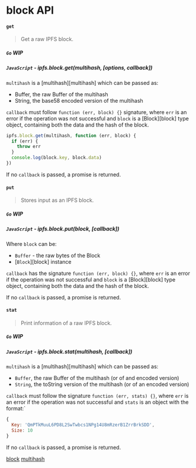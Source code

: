 block API
=========

#### `get`

> Get a raw IPFS block.

##### `Go` **WIP**

##### `JavaScript` - ipfs.block.get(multihash, [options, callback])

`multihash` is a [multihash][multihash] which can be passed as:

- Buffer, the raw Buffer of the multihash 
- String, the base58 encoded version of the multihash

`callback` must follow `function (err, block) {}` signature, where `err` is an error if the operation was not successful and `block` is a [Block][block] type object, containing both the data and the hash of the block.

```js
ipfs.block.get(multihash, function (err, block) {
  if (err) {
    throw err
  }
  console.log(block.key, block.data)
})
```

If no `callback` is passed, a promise is returned.

#### `put`

> Stores input as an IPFS block.

##### `Go` **WIP**

##### `JavaScript` - ipfs.block.put(block, [callback])

Where `block` can be:

- `Buffer` - the raw bytes of the Block
- [`Block`][block] instance

`callback` has the signature `function (err, block) {}`, where `err` is an error if the operation was not successful and `block` is a [Block][block] type object, containing both the data and the hash of the block.

If no `callback` is passed, a promise is returned.

#### `stat`

> Print information of a raw IPFS block.

##### `Go` **WIP**

##### `JavaScript` - ipfs.block.stat(multihash, [callback])

`multihash` is a [multihash][multihash] which can be passed as:

- `Buffer`, the raw Buffer of the multihash (or of and encoded version)
- `String`, the toString version of the multihash (or of an encoded version)

`callback` must follow the signature `function (err, stats) {}`, where `err` is an error if the operation was not successful and `stats` is an object with the format:`

```JavaScript
{
  Key: 'QmPTkMuuL6PD8L2SwTwbcs1NPg14U8mRzerB1ZrrBrkSDD',
  Size: 10
}
```

If no `callback` is passed, a promise is returned.

[block](https://github.com/ipfs/js-ipfs-block)
[multihash](https://github.com/multiformats/multihash)
